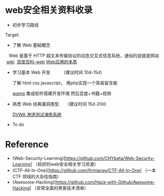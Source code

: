 # web安全相关资料收录

- 初步学习路线

Target:

- 了解 Web 基础概念

    Web 是基于 HTTP 超文本传输协议的动态交互式信息系统，通俗的说就是网站  [wiki](https://en.wikipedia.org/wiki/World_Wide_Web)  [百度百科-web](https://baike.baidu.com/item/web/150564?fr=aladdin) [Web应用的本质](http://www.voidcn.com/article/p-gbarbuxe-ga.html)

- 学习基本 Web 开发         （建议时间 10d-15d）

    了解 html css javascript， 用php实现一个简易留言板
    
    [wamp](http://www.jianshu.com/p/5f0e01b1ebce) 集成软件搭建开发环境 然后百度+书籍+视频

- 熟悉 Web 经典漏洞类型      （建议时间 15d-20d）

    [DVWA 渗透测试演练系统](http://www.freebuf.com/articles/web/116437.html)

- To do

# Reference
- (Web-Security-Learning)[https://github.com/CHYbeta/Web-Security-Learning] （较好的web安全相关学习资源）
- (CTF-All-In-One)[https://github.com/firmianay/CTF-All-In-One] （一本 CTF 领域的大杂烩指南）
- (Awesome-Hacking)[https://github.com/Hack-with-Github/Awesome-Hacking] （非常全面的黑客技术清单）
